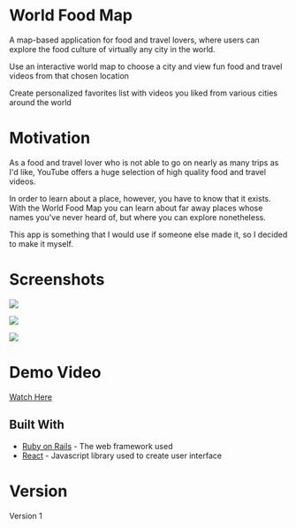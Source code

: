 # World Food Map

A map-based application for food and travel lovers, where users can explore the food culture of virtually any city in the world.

Use an interactive world map to choose a city and view fun food and travel videos from that chosen location

Create personalized favorites list with videos you liked from various cities around the world

# Motivation

As a food and travel lover who is not able to go on nearly as many trips as I'd like, YouTube offers a huge selection of high quality food and travel videos.  

In order to learn about a place, however, you have to know that it exists.  With the World Food Map you can learn about far away places whose names you've never heard of, but where you can explore nonetheless. 

This app is something that I would use if someone else made it, so I decided to make it myself.

# Screenshots

![](https://github.com/nkalkstein/WorldFoodMapFront/blob/master/Screen%20Shot%202018-07-19%20at%2010.19.20%20PM.png)

![](https://github.com/nkalkstein/WorldFoodMapFront/blob/master/Screen%20Shot%202018-07-19%20at%2010.20.41%20PM.png)

![](https://github.com/nkalkstein/WorldFoodMapFront/blob/master/Screen%20Shot%202018-07-19%20at%2010.21.35%20PM.png)

# Demo Video

[Watch Here](https://youtu.be/5X7sW8_q3lA)

## Built With

* [Ruby on Rails](https://rubyonrails.org/) - The web framework used
* [React](https://reactjs.org/docs/getting-started.html) - Javascript library used to create user interface

# Version

Version 1
